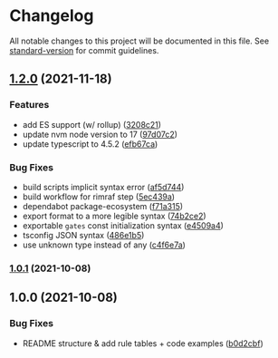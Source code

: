 # Changelog

All notable changes to this project will be documented in this file. See [standard-version](https://github.com/conventional-changelog/standard-version) for commit guidelines.

## [1.2.0](https://github.com/KBeDevel/logical-gates-ts/compare/v1.0.1...v1.2.0) (2021-11-18)


### Features

* add ES support (w/ rollup) ([3208c21](https://github.com/KBeDevel/logical-gates-ts/commit/3208c2151a27ed55765912f21cd2fdf34c986dfd))
* update nvm node version to 17 ([97d07c2](https://github.com/KBeDevel/logical-gates-ts/commit/97d07c2610f17a80b150ef63efe59587492e6c44))
* update typescript to 4.5.2 ([efb67ca](https://github.com/KBeDevel/logical-gates-ts/commit/efb67cadb402873932cbee32f96180f14afdad0e))


### Bug Fixes

* build scripts implicit syntax error ([af5d744](https://github.com/KBeDevel/logical-gates-ts/commit/af5d7440b4d1f926b2a01da78322719da33b00c3))
* build workflow for rimraf step ([5ec439a](https://github.com/KBeDevel/logical-gates-ts/commit/5ec439a72ca2e7085fc38a1cfe9bd2030d12d6ab))
* dependabot package-ecosystem ([f71a315](https://github.com/KBeDevel/logical-gates-ts/commit/f71a3156043116ecca871b0fa105db995e68e9a2))
* export format to a more legible syntax ([74b2ce2](https://github.com/KBeDevel/logical-gates-ts/commit/74b2ce2cb97aaea5a15731f0acf6b2bddfddd0c2))
* exportable `gates` const initialization syntax ([e4509a4](https://github.com/KBeDevel/logical-gates-ts/commit/e4509a41af7691672cd639ca27b1f1e58e75616d))
* tsconfig JSON syntax ([486e1b5](https://github.com/KBeDevel/logical-gates-ts/commit/486e1b530fd50af4f1dc3fc04a0efa6ab5ea7c4c))
* use unknown type instead of any ([c4f6e7a](https://github.com/KBeDevel/logical-gates-ts/commit/c4f6e7a19db2717805d9ca8783731ee53653d31c))

### [1.0.1](https://github.com/KBeDevel/logical-gates-ts/compare/v1.0.0...v1.0.1) (2021-10-08)

## 1.0.0 (2021-10-08)


### Bug Fixes

* README structure & add rule tables + code examples ([b0d2cbf](https://github.com/KBeDevel/logical-gates-ts/commit/b0d2cbfad8c8951b8aea28180e41046bc97392a6))
